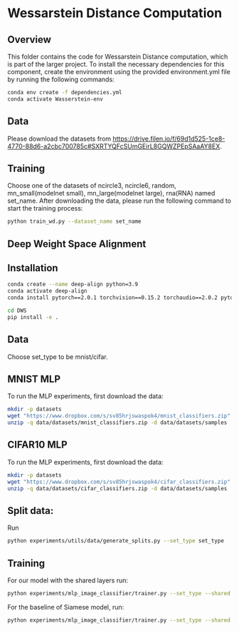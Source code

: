 # Wessarstein Distance Computation

## Overview
This folder contains the code for Wessarstein Distance computation, which is part of the larger project. To install the necessary dependencies for this component, create the environment using the provided environment.yml file by running the following commands:

```bash
conda env create -f dependencies.yml
conda activate Wasserstein-env
```
## Data
Please download the datasets from https://drive.filen.io/f/69d1d525-1ce8-4770-88d6-a2cbc700785c#SXRTYQFcSUmGEirL8GQWZPEpSAaAY8EX.
## Training
Choose one of the datasets of ncircle3, ncircle6, random, mn_small(modelnet small), mn_large(modelnet large), rna(RNA) named set_name.
After downloading the data, please run the following command to start the training process:
```bash
python train_wd.py --dataset_name set_name
```
## Deep Weight Space Alignment
## Installation
```bash
conda create --name deep-align python=3.9
conda activate deep-align
conda install pytorch==2.0.1 torchvision==0.15.2 torchaudio==2.0.2 pytorch-cuda=11.7 -c pytorch -c nvidia

cd DWS
pip install -e .
```
## Data
Choose set_type to be mnist/cifar.

## MNIST MLP
To run the MLP experiments, first download the data:
```bash
mkdir -p datasets
wget "https://www.dropbox.com/s/sv85hrjswaspok4/mnist_classifiers.zip" -P data/datasets
unzip -q data/datasets/mnist_classifiers.zip -d data/datasets/samples

```
## CIFAR10 MLP
To run the MLP experiments, first download the data:
```bash
mkdir -p datasets
wget "https://www.dropbox.com/s/sv85hrjswaspok4/cifar_classifiers.zip" -P data/datasets
unzip -q data/datasets/cifar_classifiers.zip -d data/datasets/samples
```
## Split data:
Run
```bash
python experiments/utils/data/generate_splits.py --set_type set_type
```
## Training
For our model with the shared layers run:
```bash
python experiments/mlp_image_classifier/trainer.py --set_type --shared True
```
For the baseline of Siamese model, run:
```bash
python experiments/mlp_image_classifier/trainer.py --set_type --shared False
```
